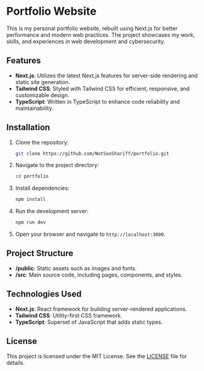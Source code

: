 # Portfolio Website

This is my personal portfolio website, rebuilt using Next.js for better performance and modern web practices. The project showcases my work, skills, and experiences in web development and cybersecurity.

## Features

- **Next.js**: Utilizes the latest Next.js features for server-side rendering and static site generation.
- **Tailwind CSS**: Styled with Tailwind CSS for efficient, responsive, and customizable design.
- **TypeScript**: Written in TypeScript to enhance code reliability and maintainability.

## Installation

1. Clone the repository:
   ```bash
   git clone https://github.com/NotSooShariff/portfolio.git
   ```
2. Navigate to the project directory:
   ```bash
   cd portfolio
   ```
3. Install dependencies:
   ```bash
   npm install
   ```
4. Run the development server:
   ```bash
   npm run dev
   ```
5. Open your browser and navigate to `http://localhost:3000`.

## Project Structure

- **/public**: Static assets such as images and fonts.
- **/src**: Main source code, including pages, components, and styles.

## Technologies Used

- **Next.js**: React framework for building server-rendered applications.
- **Tailwind CSS**: Utility-first CSS framework.
- **TypeScript**: Superset of JavaScript that adds static types.

## License

This project is licensed under the MIT License. See the [LICENSE](LICENSE.md) file for details.
